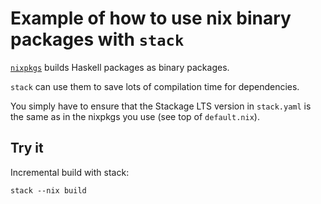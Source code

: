 # Example of how to use nix binary packages with `stack`

[`nixpkgs`](https://github.com/NixOS/nixpkgs) builds Haskell packages as binary packages.

`stack` can use them to save lots of compilation time for dependencies.

You simply have to ensure that the Stackage LTS version in `stack.yaml` is the same as in the nixpkgs you use (see top of `default.nix`).

## Try it

Incremental build with stack:

```
stack --nix build
```
